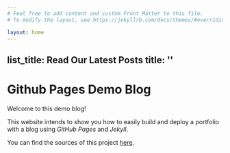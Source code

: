 ```yaml
---
# Feel free to add content and custom Front Matter to this file.
# To modify the layout, see https://jekyllrb.com/docs/themes/#overriding-theme-defaults

layout: home
---
```

list_title: Read Our Latest Posts
title: ''
---

# Github Pages Demo Blog

Welcome to this demo blog!

This website intends to show you how to easily build and
deploy a portfolio with a blog using _GitHub Pages_ and _Jekyll_.

You can find the sources of this project
[here](https://github.com/SimonDosda/gp-blog).